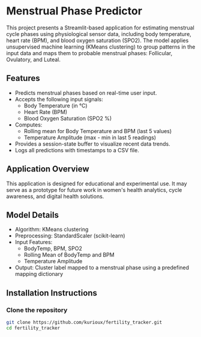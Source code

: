 
# Menstrual Phase Predictor

This project presents a Streamlit-based application for estimating menstrual cycle phases using physiological sensor data, including body temperature, heart rate (BPM), and blood oxygen saturation (SPO2). The model applies unsupervised machine learning (KMeans clustering) to group patterns in the input data and maps them to probable menstrual phases: Follicular, Ovulatory, and Luteal.

## Features

- Predicts menstrual phases based on real-time user input.
- Accepts the following input signals:
  - Body Temperature (in °C)
  - Heart Rate (BPM)
  - Blood Oxygen Saturation (SPO2 %)
- Computes:
  - Rolling mean for Body Temperature and BPM (last 5 values)
  - Temperature Amplitude (max - min in last 5 readings)
- Provides a session-state buffer to visualize recent data trends.
- Logs all predictions with timestamps to a CSV file.

## Application Overview

This application is designed for educational and experimental use. It may serve as a prototype for future work in women's health analytics, cycle awareness, and digital health solutions.

## Model Details

- Algorithm: KMeans clustering
- Preprocessing: StandardScaler (scikit-learn)
- Input Features:
  - BodyTemp, BPM, SPO2
  - Rolling Mean of BodyTemp and BPM
  - Temperature Amplitude
- Output: Cluster label mapped to a menstrual phase using a predefined mapping dictionary

## Installation Instructions

### Clone the repository

```bash
git clone https://github.com/kurioux/fertility_tracker.git
cd fertility_tracker
